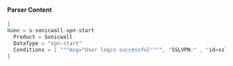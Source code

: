 #### Parser Content
```Java
{
Name = s-sonicwall-vpn-start
  Product = Sonicwall
  DataType = "vpn-start"
  Conditions = [ """msg="User login successful"""", "SSLVPN:" , "id=sslvpn"]
}
```